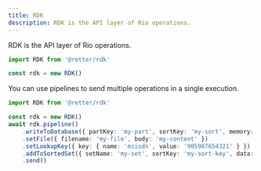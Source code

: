 ```yaml
---
title: RDK
description: RDK is the API layer of Rio operations.
---
```


RDK is the API layer of Rio operations.

```typescript
import RDK from '@retter/rdk'

const rdk = new RDK()
```

You can use pipelines to send multiple operations in a single execution.

```typescript
import RDK from '@retter/rdk'

const rdk = new RDK()
await rdk.pipeline()
    .writeToDatabase({ partKey: 'my-part', sortKey: 'my-sort', memory: true, data: { key: 'value' } })
    .setFile({ filename: 'my-file', body: 'my-content' })
    .setLookupKey({ key: { name: 'msisdn', value: '905987654321' } })
    .addToSortedSet({ setName: 'my-set', sortKey: 'my-sort-key', data: { key: 'value' } })
    .send()
```
